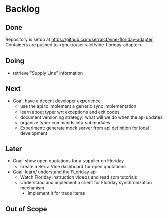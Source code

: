# Backlog

## Done

Repository is setup at <https://github.com/serraict/vine-floriday-adapter>.
Containers are pushed to <ghcr.io/serraict/vine-floriday-adapter>.

## Doing

* retrieve "Supply Line" information

## Next

* Goal: have a decent developer experience
  * use the api to implement a generic sync implementation
  * learn about typer wrt exceptions and exit codes
  * document versioning strategy: what will we do when the api updates
  * organize typer commands into submodules
  * Experiment: generate mock server from api definition for local development

## Later

* Goal: show open quotations for a supplier on Floriday.
  * create a Serra Vine dashboard for open quotations
* Goal: learn/ understand the FLoriday api
  * Watch Floriday instruction videos and read som tutorials
  * Understand and implement a client for Floriday synchronization mechanism
    * implement it for trade items

## Out of Scope
